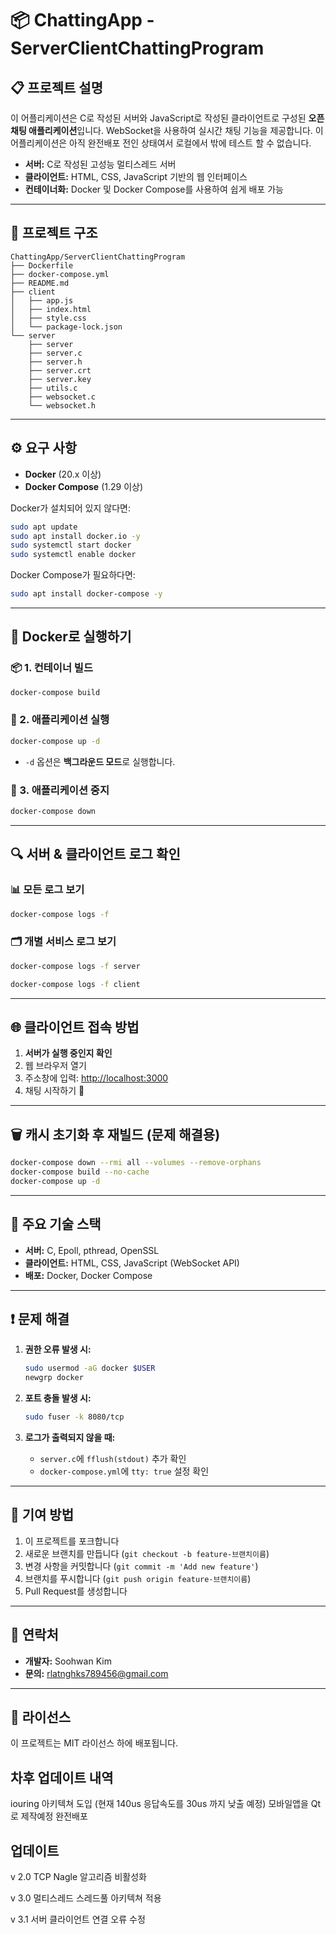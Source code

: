 # 📦 ChattingApp - ServerClientChattingProgram

## 📋 프로젝트 설명

이 어플리케이션은 C로 작성된 서버와 JavaScript로 작성된 클라이언트로 구성된 **오픈 채팅 애플리케이션**입니다. WebSocket을 사용하여 실시간 채팅 기능을 제공합니다.
이 어플리케이션은 아직 완전배포 전인 상태여서 로컬에서 밖에 테스트 할 수 없습니다.

- **서버:** C로 작성된 고성능 멀티스레드 서버
- **클라이언트:** HTML, CSS, JavaScript 기반의 웹 인터페이스
- **컨테이너화:** Docker 및 Docker Compose를 사용하여 쉽게 배포 가능

---

## 🚀 프로젝트 구조

```
ChattingApp/ServerClientChattingProgram
├── Dockerfile
├── docker-compose.yml
├── README.md
├── client
│   ├── app.js
│   ├── index.html
│   ├── style.css
│   └── package-lock.json
└── server
    ├── server
    ├── server.c
    ├── server.h
    ├── server.crt
    ├── server.key
    ├── utils.c
    ├── websocket.c
    └── websocket.h
```

---

## ⚙️ 요구 사항

- **Docker** (20.x 이상)
- **Docker Compose** (1.29 이상)

Docker가 설치되어 있지 않다면:
```bash
sudo apt update
sudo apt install docker.io -y
sudo systemctl start docker
sudo systemctl enable docker
```

Docker Compose가 필요하다면:
```bash
sudo apt install docker-compose -y
```

---

## 🐳 Docker로 실행하기

### 📦 1. 컨테이너 빌드

```bash
docker-compose build
```

### 🚀 2. 애플리케이션 실행

```bash
docker-compose up -d
```

- `-d` 옵션은 **백그라운드 모드**로 실행합니다.

### 🛑 3. 애플리케이션 중지

```bash
docker-compose down
```

---

## 🔍 서버 & 클라이언트 로그 확인

### 📊 모든 로그 보기
```bash
docker-compose logs -f
```

### 🗂️ 개별 서비스 로그 보기
```bash
docker-compose logs -f server
```
```bash
docker-compose logs -f client
```

---

## 🌐 클라이언트 접속 방법

1. **서버가 실행 중인지 확인**
2. 웹 브라우저 열기
3. 주소창에 입력: [http://localhost:3000](http://localhost:3000)
4. 채팅 시작하기 🚀

---

## 🗑️ 캐시 초기화 후 재빌드 (문제 해결용)

```bash
docker-compose down --rmi all --volumes --remove-orphans
docker-compose build --no-cache
docker-compose up -d
```

---

## 📝 주요 기술 스택

- **서버:** C, Epoll, pthread, OpenSSL
- **클라이언트:** HTML, CSS, JavaScript (WebSocket API)
- **배포:** Docker, Docker Compose

---

## ❗ 문제 해결

1. **권한 오류 발생 시:**
   ```bash
   sudo usermod -aG docker $USER
   newgrp docker
   ```

2. **포트 충돌 발생 시:**
   ```bash
   sudo fuser -k 8080/tcp
   ```

3. **로그가 출력되지 않을 때:**
   - `server.c`에 `fflush(stdout)` 추가 확인
   - `docker-compose.yml`에 `tty: true` 설정 확인

---

## 🙌 기여 방법

1. 이 프로젝트를 포크합니다
2. 새로운 브랜치를 만듭니다 (`git checkout -b feature-브랜치이름`)
3. 변경 사항을 커밋합니다 (`git commit -m 'Add new feature'`)
4. 브랜치를 푸시합니다 (`git push origin feature-브랜치이름`)
5. Pull Request를 생성합니다

---

## 📧 연락처

- **개발자:** Soohwan Kim
- **문의:** rlatnghks789456@gmail.com

---

## 🚀 라이선스

이 프로젝트는 MIT 라이선스 하에 배포됩니다.


## 차후 업데이트 내역
iouring 아키텍쳐 도입 (현재 140us 응답속도를 30us 까지 낮출 예정)
모바일앱을 Qt 로 제작예정
완전배포


## 업데이트
v 2.0 
TCP Nagle 알고리즘 비활성화 

v 3.0 
멀티스레드 스레드풀 아키텍쳐 적용

v 3.1 
서버 클라이언트 연결 오류 수정

